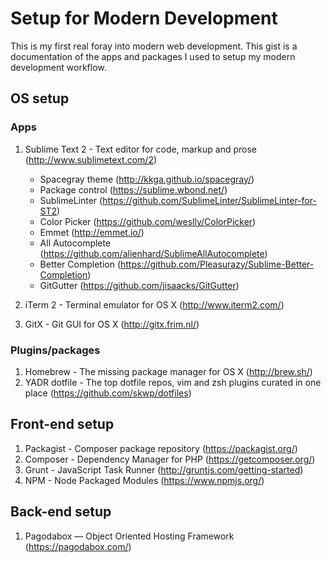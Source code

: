 # Setup for Modern Development
This is my first real foray into modern web development. This gist is a documentation of the apps and packages I used to setup my modern development workflow.

## OS setup
### Apps
1. Sublime Text 2 - Text editor for code, markup and prose (http://www.sublimetext.com/2)
	- Spacegray theme (http://kkga.github.io/spacegray/)
	- Package control (https://sublime.wbond.net/)
	- SublimeLinter (https://github.com/SublimeLinter/SublimeLinter-for-ST2)
	- Color Picker (https://github.com/weslly/ColorPicker)
	- Emmet (http://emmet.io/)
	- All Autocomplete (https://github.com/alienhard/SublimeAllAutocomplete)
	- Better Completion (https://github.com/Pleasurazy/Sublime-Better-Completion)
	- GitGutter (https://github.com/jisaacks/GitGutter)
	
2. iTerm 2 - Terminal emulator for OS X (http://www.iterm2.com/)
3. GitX - Git GUI for OS X (http://gitx.frim.nl/)

### Plugins/packages
1. Homebrew - The missing package manager for OS X (http://brew.sh/)
2. YADR dotfile - The top dotfile repos, vim and zsh plugins curated in one place (https://github.com/skwp/dotfiles)

## Front-end setup
1. Packagist - Composer package repository (https://packagist.org/)
2. Composer - Dependency Manager for PHP (https://getcomposer.org/)
3. Grunt - JavaScript Task Runner (http://gruntjs.com/getting-started)
4. NPM - Node Packaged Modules (https://www.npmjs.org/)

## Back-end setup
1. Pagodabox — Object Oriented Hosting Framework (https://pagodabox.com/)
